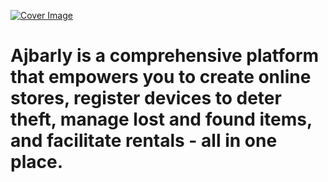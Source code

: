 [![Cover Image](https://ajbarly.app/thumbmail.jpg)](https://ajbarly.app)

# Ajbarly is a comprehensive platform that empowers you to create online stores, register devices to deter theft, manage lost and found items, and facilitate rentals - all in one place.
